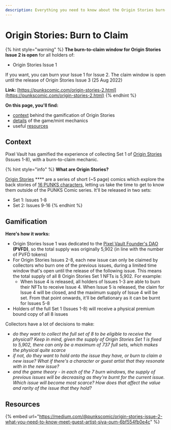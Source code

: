 ```yaml
---
description: Everything you need to know about the Origin Stories burn-to-claim mechanic
---
```


# Origin Stories: Burn to Claim

{% hint style="warning" %}
**The burn-to-claim window for Origin Stories Issue 2 is open** for all holders of:

* Origin Stories Issue 1

If you want, you can burn your Issue 1 for Issue 2. The claim window is open until the release of Origin Stories Issue 3 (25 Aug 2022)

**Link:** [https://punkscomic.com/origin-stories-2.html](https://punkscomic.com/origin-stories-2.html)
{% endhint %}

**On this page, you'll find:**

* [context](origin-stories.md#context) behind the gamification of Origin Stories
* [details](origin-stories.md#gamification) of the game/mint mechanics
* useful [resources](origin-stories.md#further-reading)

## **Context**

Pixel Vault has gamified the experience of collecting Set 1 of [Origin Stories](../learn/ecosystem/punks/origin-stories.md) (Issues 1-8), with a burn-to-claim mechanic.

{% hint style="info" %}
**What are Origin Stories?**

[Origin Stories](../learn/ecosystem/punks/origin-stories.md) **** are a series of short (\~5 page) comics which explore the back stories of [16 PUNKS characters](../learn/ecosystem/punks/punks-comic/16-punks.md), letting us take the time to get to know them outside of the PUNKS Comic series. It'll be released in two sets:

* Set 1: Issues 1-8
* Set 2: Issues 9-16
{% endhint %}

## **Gamification**

**Here's how it works:**&#x20;

* Origin Stories Issue 1 was dedicated to the [Pixel Vault Founder's DAO](../learn/ecosystem/pvfd.md) **(PVFD)**, so the total supply was originally 5,902 (in line with the number of PVFD tokens)
* For Origin Stories Issues 2-8, each new issue can only be claimed by collectors who burn one of the previous issues, during a limited time window that's open until the release of the following issue. This means the total supply of all 8 Origin Stories Set 1 NFTs is 5,902. For example:
  * When Issue 4 is released, all holders of Issues 1-3 are able to burn their NFTs to receive Issue 4. When Issue 5 is released, the claim for Issue 4 will be closed, and the maximum supply of Issue 4 will be set. From that point onwards, it'll be deflationary as it can be burnt for Issues 5-8
* Holders of the full Set 1 (Issues 1-8) will receive a physical premium bound copy of all 8 issues

Collectors have a lot of decisions to make:

* _do they want to collect the full set of 8 to be eligible to receive the physical? Keep in mind, given the supply of Origin Stories Set 1 is fixed to 5,902, there can only be a maximum of 737 full sets, which makes the physical quite scarce_
* _if not, do they want to hold onto the issue they have, or burn to claim a new issue? What if there's a character or guest artist that they resonate with in the new issue?_
* _and the game theory - in each of the 7 burn windows, the supply of previous issues will be decreasing as they're burnt for the current issue. Which issue will become most scarce? How does that affect the value and rarity of the issue that they hold?_

## **Resources**

{% embed url="https://medium.com/@punkscomic/origin-stories-issue-2-what-you-need-to-know-meet-guest-artist-siya-oum-6bf554fb0e4c" %}
